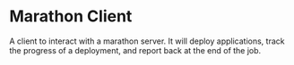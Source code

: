 # Marathon Client

A client to interact with a marathon server.  It will deploy applications, track the progress of a deployment, and report back at the end of the job.